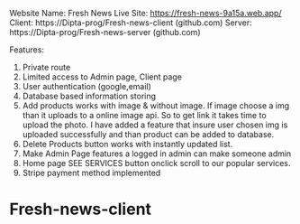 Website Name: Fresh News
Live Site: https://fresh-news-9a15a.web.app/
Client: https://Dipta-prog/Fresh-news-client (github.com)
Server: https://Dipta-prog/Fresh-news-server (github.com)


Features:
1. Private route
2. Limited access to Admin page, Client page
3. User authentication (google,email)
4. Database based information storing
5. Add products works with image & without image. If image choose a img than it uploads to a online image api. So to get link it takes time to upload the photo. I have added a feature that insure user chosen img is uploaded successfully and than product can be added to database. 
6. Delete Products button works with instantly updated list.
7. Make Admin Page features a logged in admin can make someone admin
8. Home page SEE SERVICES button onclick scroll to our popular services.
9. Stripe payment method implemented
# Fresh-news-client
